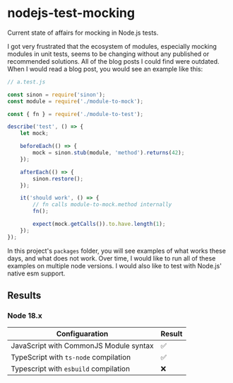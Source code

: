 # nodejs-test-mocking

Current state of affairs for mocking in Node.js tests.

I got very frustrated that the ecosystem of modules, especially mocking modules in unit tests, seems to be changing without any published or recommended solutions. All of the blog posts I could find were outdated. When I would read a blog post, you would see an example like this:

```javascript
// a.test.js

const sinon = require('sinon');
const module = require('./module-to-mock');

const { fn } = require('./module-to-test');

describe('test', () => {
	let mock;

	beforeEach(() => {
		mock = sinon.stub(module, 'method').returns(42);
	});

	afterEach(() => {
		sinon.restore();
	});

	it('should work', () => {
		// fn calls module-to-mock.method internally
		fn();

		expect(mock.getCalls()).to.have.length(1);
	});
});
```

In this project's `packages` folder, you will see examples of what works these days, and what does not work. Over time, I would like to run all of these examples on multiple node versions. I would also like to test with Node.js' native esm support.

## Results

### Node 18.x

| Configuaration                         | Result             |
| -------------------------------------- | ------------------ |
| JavaScript with CommonJS Module syntax | :white_check_mark: |
| TypeScript with `ts-node` compilation  | :white_check_mark: |
| Typescript with `esbuild` compilation  | :x:                |
